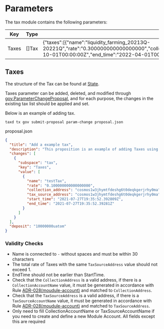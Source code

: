 <!-- order: 6 -->

# Parameters

The tax module contains the following parameters:

| Key   | Type  | Example                                                                                                                                                                                                                                                                                                                                                                      |
| ----- | ----- | ---------------------------------------------------------------------------------------------------------------------------------------------------------------------------------------------------------------------------------------------------------------------------------------------------------------------------------------------------------------------------- |
| Taxes | []Tax | {"taxes":[{"name":"liquidity_farming_20213Q-20221Q","rate":"0.300000000000000000","collection_address":"cosmos1...","collection_account_name":"targetModule/targetModuleAccountName","tax_source_address":"cosmos17xpfvakm2amg962yls6f84z3kell8c5lserqta","tax_source_account_name":"fee_collector","start_time":"2021-10-01T00:00:00Z","end_time":"2022-04-01T00:00:00Z"}]} |

## Taxes

The structure of the Tax can be found at [State](02_state.md).

Taxes parameter can be added, deleted, and modified through [gov.ParameterChangeProposal](https://docs.cosmos.network/master/modules/gov/01_concepts.html#proposal-submission), and for each purpose, the changes in the existing tax list should be applied and set.

Below is an example of adding tax.

`taxd tx gov submit-proposal param-change proposal.json`

proposal.json
```json
{
  "title": "Add a example tax",
  "description": "This proposition is an example of adding Taxes using ParameterChangeProposal.",
  "changes": [
    {
      "subspace": "tax",
      "key": "Taxes",
      "value": [
        {
          "name": "testTax",
          "rate": "0.100000000000000000",
          "collection_address": "cosmos1w3jhymtfdeshg6t0deqkgerjrhy0ma",
          "tax_source_address": "cosmos1w3jhymtfdeshg6t0deqkgerjrhy0ma",
          "start_time": "2021-07-27T19:35:52.392809Z",
          "end_time": "2021-07-27T19:35:52.39281Z"
        }
      ]
    }
  ],
  "deposit": "10000000uatom"
}
```


### Validity Checks

- Name is connected to `-` without spaces and must be within 30 characters
- The total rate of Taxes with the same `TaxSourceAddress` value should not exceed 1.
- EndTime should not be earlier than StartTime.
- Check that the `CollectionAddress` is a valid address, if there is a `CollectionAccountName` value, it must be generated in accordance with Rule [ADR-028(moudule-account)](https://github.com/cosmos/cosmos-sdk/blob/master/docs/architecture/adr-028-public-key-addresses.md#module-account-addresses) and matched to `CollectionAddress`. 
- Check that the `TaxSourceAddress` is a valid address, if there is a `TaxSourceAccountName` value, it must be generated in accordance with Rule [ADR-028(moudule-account)](https://github.com/cosmos/cosmos-sdk/blob/master/docs/architecture/adr-028-public-key-addresses.md#module-account-addresses) and matched to `TaxSourceAddress`.
- Only need to fill CollectionAccountName or TaxSourceAccountName if you need to create and define a new Module Account. All fields except this are required